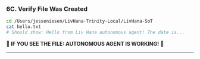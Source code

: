 ### **6C. Verify File Was Created**

```bash
cd /Users/jesseniesen/LivHana-Trinity-Local/LivHana-SoT
cat hello.txt
# Should show: Hello from Liv Hana autonomous agent! The date is...
```

**🎉 IF YOU SEE THE FILE: AUTONOMOUS AGENT IS WORKING!** 🎉

---
